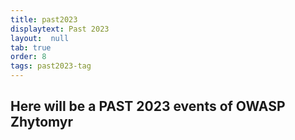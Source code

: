 ```yaml
---
title: past2023
displaytext: Past 2023
layout:  null
tab: true
order: 8
tags: past2023-tag
---
```

## Here will be a PAST 2023 events of OWASP Zhytomyr